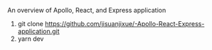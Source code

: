 An overview of Apollo, React, and Express application
1. git clone https://github.com/jisuanjixue/-Apollo-React-Express-application.git
2. yarn dev
